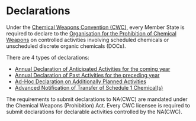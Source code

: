 # Declarations

Under the  [Chemical Weapons Convention (CWC),](https://www.customs.gov.sg/businesses/chemical-weapons-convention) every Member State is required to declare to the  [Organisation for the Prohibition of Chemical Weapons](http://www.opcw.org/)  on controlled activities involving scheduled chemicals or unscheduled discrete organic chemicals (DOCs).

There are 4 types of declarations:

-   [Annual Declaration of Anticipated Activities for the coming year](https://www.customs.gov.sg/businesses/chemical-weapons-convention/declarations/annual-declaration-for-anticipated-activities-adaa)
-   [Annual Declaration of Past Activities for the preceding year](https://www.customs.gov.sg/businesses/chemical-weapons-convention/declarations/annual-declaration-for-past-activities)
-   [Ad-Hoc Declaration on Additionally Planned Activities](https://www.customs.gov.sg/businesses/chemical-weapons-convention/declarations/ad-hoc-declaration-on-additionally-planned-activities)
-   [Advanced Notification of Transfer of Schedule 1 Chemical(s)](https://www.customs.gov.sg/businesses/chemical-weapons-convention/declarations/advanced-notification-on-transfer-of-schedule-1-chemicals)

The requirements to submit declarations to NA(CWC) are mandated under the Chemical Weapons (Prohibition) Act. Every CWC licensee is required to submit declarations for declarable activities controlled by the NA(CWC).

